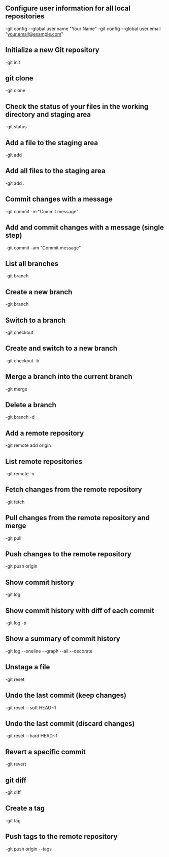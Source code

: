 ## Configure user information for all local repositories
-git config --global user.name "Your Name"
-git config --global user.email "your.email@example.com"

## Initialize a new Git repository
-git init

## git clone <repository-url>
-git clone <repository-url>

## Check the status of your files in the working directory and staging area
-git status

## Add a file to the staging area
-git add <file-name>

## Add all files to the staging area
-git add .

## Commit changes with a message
-git commit -m "Commit message"

## Add and commit changes with a message (single step)
-git commit -am "Commit message"

## List all branches
-git branch

## Create a new branch
-git branch <branch-name>

## Switch to a branch
-git checkout <branch-name>

## Create and switch to a new branch
-git checkout -b <branch-name>

## Merge a branch into the current branch
-git merge <branch-name>

## Delete a branch
-git branch -d <branch-name>

## Add a remote repository
-git remote add origin <repository-url>

## List remote repositories
-git remote -v

## Fetch changes from the remote repository
-git fetch

## Pull changes from the remote repository and merge
-git pull

## Push changes to the remote repository
-git push origin <branch-name>

## Show commit history
-git log

## Show commit history with diff of each commit
-git log -p

## Show a summary of commit history
-git log --oneline --graph --all --decorate

## Unstage a file
-git reset <file>

## Undo the last commit (keep changes)
-git reset --soft HEAD~1

## Undo the last commit (discard changes)
-git reset --hard HEAD~1

## Revert a specific commit
-git revert <commit-hash>

## git diff <commit1> <commit2>
-git diff <commit1> <commit2>

## Create a tag
-git tag <tag-name>

## Push tags to the remote repository
-git push origin --tags

